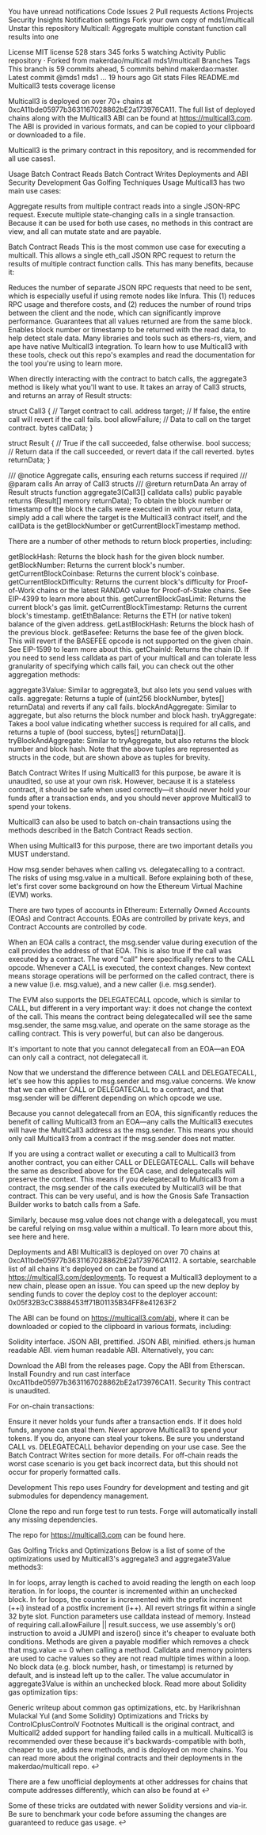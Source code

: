 

You have unread notifications
Code
Issues
2
Pull requests
Actions
Projects
Security
Insights
Notification settings
Fork your own copy of mds1/multicall
Unstar this repository
Multicall: Aggregate multiple constant function call results into one

License
 MIT license
 528 stars
 345 forks
 5 watching
 Activity
Public repository · Forked from makerdao/multicall
mds1/multicall
 Branches
 Tags
This branch is 59 commits ahead, 5 commits behind makerdao:master.
Latest commit
@mds1
mds1
…
19 hours ago
Git stats
Files
README.md
Multicall3
tests coverage license

Multicall3 is deployed on over 70+ chains at 0xcA11bde05977b3631167028862bE2a173976CA11. The full list of deployed chains along with the Multicall3 ABI can be found at https://multicall3.com. The ABI is provided in various formats, and can be copied to your clipboard or downloaded to a file.

Multicall3 is the primary contract in this repository, and is recommended for all use cases1.

Usage
Batch Contract Reads
Batch Contract Writes
Deployments and ABI
Security
Development
Gas Golfing Techniques
Usage
Multicall3 has two main use cases:

Aggregate results from multiple contract reads into a single JSON-RPC request.
Execute multiple state-changing calls in a single transaction.
Because it can be used for both use cases, no methods in this contract are view, and all can mutate state and are payable.

Batch Contract Reads
This is the most common use case for executing a multicall. This allows a single eth_call JSON RPC request to return the results of multiple contract function calls. This has many benefits, because it:

Reduces the number of separate JSON RPC requests that need to be sent, which is especially useful if using remote nodes like Infura. This (1) reduces RPC usage and therefore costs, and (2) reduces the number of round trips between the client and the node, which can significantly improve performance.
Guarantees that all values returned are from the same block.
Enables block number or timestamp to be returned with the read data, to help detect stale data.
Many libraries and tools such as ethers-rs, viem, and ape have native Multicall3 integration. To learn how to use Multicall3 with these tools, check out this repo's examples and read the documentation for the tool you're using to learn more.

When directly interacting with the contract to batch calls, the aggregate3 method is likely what you'll want to use. It takes an array of Call3 structs, and returns an array of Result structs:

struct Call3 {
    // Target contract to call.
    address target;
    // If false, the entire call will revert if the call fails.
    bool allowFailure;
    // Data to call on the target contract.
    bytes callData;
}

struct Result {
    // True if the call succeeded, false otherwise.
    bool success;
    // Return data if the call succeeded, or revert data if the call reverted.
    bytes returnData;
}

/// @notice Aggregate calls, ensuring each returns success if required
/// @param calls An array of Call3 structs
/// @return returnData An array of Result structs
function aggregate3(Call3[] calldata calls) public payable returns (Result[] memory returnData);
To obtain the block number or timestamp of the block the calls were executed in with your return data, simply add a call where the target is the Multicall3 contract itself, and the callData is the getBlockNumber or getCurrentBlockTimestamp method.

There are a number of other methods to return block properties, including:

getBlockHash: Returns the block hash for the given block number.
getBlockNumber: Returns the current block's number.
getCurrentBlockCoinbase: Returns the current block's coinbase.
getCurrentBlockDifficulty: Returns the current block's difficulty for Proof-of-Work chains or the latest RANDAO value for Proof-of-Stake chains. See EIP-4399 to learn more about this.
getCurrentBlockGasLimit: Returns the current block's gas limit.
getCurrentBlockTimestamp: Returns the current block's timestamp.
getEthBalance: Returns the ETH (or native token) balance of the given address.
getLastBlockHash: Returns the block hash of the previous block.
getBasefee: Returns the base fee of the given block. This will revert if the BASEFEE opcode is not supported on the given chain. See EIP-1599 to learn more about this.
getChainId: Returns the chain ID.
If you need to send less calldata as part of your multicall and can tolerate less granularity of specifying which calls fail, you can check out the other aggregation methods:

aggregate3Value: Similar to aggregate3, but also lets you send values with calls.
aggregate: Returns a tuple of (uint256 blockNumber, bytes[] returnData) and reverts if any call fails.
blockAndAggregate: Similar to aggregate, but also returns the block number and block hash.
tryAggregate: Takes a bool value indicating whether success is required for all calls, and returns a tuple of (bool success, bytes[] returnData)[].
tryBlockAndAggregate: Similar to tryAggregate, but also returns the block number and block hash.
Note that the above tuples are represented as structs in the code, but are shown above as tuples for brevity.

Batch Contract Writes
If using Multicall3 for this purpose, be aware it is unaudited, so use at your own risk. However, because it is a stateless contract, it should be safe when used correctly—it should never hold your funds after a transaction ends, and you should never approve Multicall3 to spend your tokens.

Multicall3 can also be used to batch on-chain transactions using the methods described in the Batch Contract Reads section.

When using Multicall3 for this purpose, there are two important details you MUST understand.

How msg.sender behaves when calling vs. delegatecalling to a contract.
The risks of using msg.value in a multicall.
Before explaining both of these, let's first cover some background on how the Ethereum Virtual Machine (EVM) works.

There are two types of accounts in Ethereum: Externally Owned Accounts (EOAs) and Contract Accounts. EOAs are controlled by private keys, and Contract Accounts are controlled by code.

When an EOA calls a contract, the msg.sender value during execution of the call provides the address of that EOA. This is also true if the call was executed by a contract. The word "call" here specifically refers to the CALL opcode. Whenever a CALL is executed, the context changes. New context means storage operations will be performed on the called contract, there is a new value (i.e. msg.value), and a new caller (i.e. msg.sender).

The EVM also supports the DELEGATECALL opcode, which is similar to CALL, but different in a very important way: it does not change the context of the call. This means the contract being delegatecalled will see the same msg.sender, the same msg.value, and operate on the same storage as the calling contract. This is very powerful, but can also be dangerous.

It's important to note that you cannot delegatecall from an EOA—an EOA can only call a contract, not delegatecall it.

Now that we understand the difference between CALL and DELEGATECALL, let's see how this applies to msg.sender and msg.value concerns. We know that we can either CALL or DELEGATECALL to a contract, and that msg.sender will be different depending on which opcode we use.

Because you cannot delegatecall from an EOA, this significantly reduces the benefit of calling Multicall3 from an EOA—any calls the Multicall3 executes will have the MultiCall3 address as the msg.sender. This means you should only call Multicall3 from a contract if the msg.sender does not matter.

If you are using a contract wallet or executing a call to Multicall3 from another contract, you can either CALL or DELEGATECALL. Calls will behave the same as described above for the EOA case, and delegatecalls will preserve the context. This means if you delegatecall to Multicall3 from a contract, the msg.sender of the calls executed by Multicall3 will be that contract. This can be very useful, and is how the Gnosis Safe Transaction Builder works to batch calls from a Safe.

Similarly, because msg.value does not change with a delegatecall, you must be careful relying on msg.value within a multicall. To learn more about this, see here and here.

Deployments and ABI
Multicall3 is deployed on over 70 chains at 0xcA11bde05977b3631167028862bE2a173976CA112. A sortable, searchable list of all chains it's deployed on can be found at https://multicall3.com/deployments. To request a Multicall3 deployment to a new chain, please open an issue. You can speed up the new deploy by sending funds to cover the deploy cost to the deployer account: 0x05f32B3cC3888453ff71B01135B34FF8e41263F2

The ABI can be found on https://multicall3.com/abi, where it can be downloaded or copied to the clipboard in various formats, including:

Solidity interface.
JSON ABI, prettified.
JSON ABI, minified.
ethers.js human readable ABI.
viem human readable ABI.
Alternatively, you can:

Download the ABI from the releases page.
Copy the ABI from Etherscan.
Install Foundry and run cast interface 0xcA11bde05977b3631167028862bE2a173976CA11.
Security
This contract is unaudited.

For on-chain transactions:

Ensure it never holds your funds after a transaction ends. If it does hold funds, anyone can steal them.
Never approve Multicall3 to spend your tokens. If you do, anyone can steal your tokens.
Be sure you understand CALL vs. DELEGATECALL behavior depending on your use case. See the Batch Contract Writes section for more details.
For off-chain reads the worst case scenario is you get back incorrect data, but this should not occur for properly formatted calls.

Development
This repo uses Foundry for development and testing and git submodules for dependency management.

Clone the repo and run forge test to run tests. Forge will automatically install any missing dependencies.

The repo for https://multicall3.com can be found here.

Gas Golfing Tricks and Optimizations
Below is a list of some of the optimizations used by Multicall3's aggregate3 and aggregate3Value methods3:

In for loops, array length is cached to avoid reading the length on each loop iteration.
In for loops, the counter is incremented within an unchecked block.
In for loops, the counter is incremented with the prefix increment (++i) instead of a postfix increment (i++).
All revert strings fit within a single 32 byte slot.
Function parameters use calldata instead of memory.
Instead of requiring call.allowFailure || result.success, we use assembly's or() instruction to avoid a JUMPI and iszero() since it's cheaper to evaluate both conditions.
Methods are given a payable modifier which removes a check that msg.value == 0 when calling a method.
Calldata and memory pointers are used to cache values so they are not read multiple times within a loop.
No block data (e.g. block number, hash, or timestamp) is returned by default, and is instead left up to the caller.
The value accumulator in aggregate3Value is within an unchecked block.
Read more about Solidity gas optimization tips:

Generic writeup about common gas optimizations, etc. by Harikrishnan Mulackal
Yul (and Some Solidity) Optimizations and Tricks by ControlCplusControlV
Footnotes
Multicall is the original contract, and Multicall2 added support for handling failed calls in a multicall. Multicall3 is recommended over these because it's backwards-compatible with both, cheaper to use, adds new methods, and is deployed on more chains. You can read more about the original contracts and their deployments in the makerdao/multicall repo. ↩

There are a few unofficial deployments at other addresses for chains that compute addresses differently, which can also be found at ↩

Some of these tricks are outdated with newer Solidity versions and via-ir. Be sure to benchmark your code before assuming the changes are guaranteed to reduce gas usage. ↩

